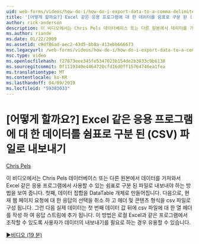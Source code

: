 ```yaml
---
uid: web-forms/videos/how-do-i/how-do-i-export-data-to-a-comma-delimited-csv-file-for-an-application-like-excel
title: '[어떻게 할까요?] Excel 같은 응용 프로그램에 대 한 데이터를 쉼표로 구분 된 (CSV) 파일로 내보내기 | Microsoft Docs'
author: rick-anderson
description: 이 비디오에서는 Chris Pels 데이터베이스 또는 다른 원본에서 데이터를 가져오고는 응용 프로그램 li에서 사용할 수 있는 쉼표로 구분 된 파일로 내보내야 하는 방법을 표시 하는 중...
ms.author: riande
ms.date: 01/22/2009
ms.assetid: c9df86ad-aec2-43d5-bb8a-413ebb666673
msc.legacyurl: /web-forms/videos/how-do-i/how-do-i-export-data-to-a-comma-delimited-csv-file-for-an-application-like-excel
msc.type: video
ms.openlocfilehash: f27873eee345fe5347023b154de2b3833c9b6138
ms.sourcegitcommit: 0f1119340e4464720cfd16d0ff15764746ea1fea
ms.translationtype: MT
ms.contentlocale: ko-KR
ms.lasthandoff: 04/09/2019
ms.locfileid: "59383033"
---
```

# <a name="how-do-i-export-data-to-a-comma-delimited-csv-file-for-an-application-like-excel"></a>[어떻게 할까요?] Excel 같은 응용 프로그램에 대 한 데이터를 쉼표로 구분 된 (CSV) 파일로 내보내기

[Chris Pels](https://twitter.com/chrispels)

이 비디오에서는 Chris Pels 데이터베이스 또는 다른 원본에서 데이터를 가져와서 Excel 같은 응용 프로그램에서 사용할 수 있는 쉼표로 구분 된 파일로 내보내야 하는 방법을 보여 줍니다. 첫째, 데이터 집합을 DataTable 개체로 만들어집니다. 다음으로, 현재 웹 페이지 요청에 대 한 응답의 선택을 취소 하 고 헤더 및 콘텐츠 형식을 csv 파일로 구성 됩니다. 그런 다음 실제 데이터는 첫 번째 데이터 값 뒤에 csv 파일에 대 한 열 헤더를 작성 하 여 응답 스트림에 추가 됩니다. 이 방법은 로컬 Excel과 같은 프로그램에서 조작할 수 있도록 사용자가 데이터의 내보내기를 필요로 하는 경우 유용할 수 있습니다.

[&#9654;비디오 (19 분)](https://channel9.msdn.com/Blogs/ASP-NET-Site-Videos/how-do-i-export-data-to-a-comma-delimited-csv-file-for-an-application-like-excel)
